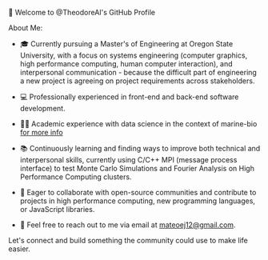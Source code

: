 👋 Welcome to @TheodoreAI's GitHub Profile

About Me:

- 🎓 Currently pursuing a Master's of Engineering at Oregon State University, with a focus on systems engineering (computer graphics, high performance computing, human computer interaction), and interpersonal communication - because the difficult part of engineering a new project is agreeing on project requirements across stakeholders.
- 💻 Professionally experienced in front-end and back-end software development.
- 👨‍🔬 Academic experience with data science in the context of marine-bio [for more info](https://royalsocietypublishing.org/doi/10.1098/rsos.220242)
- 📚 Continuously learning and finding ways to improve both technical and interpersonal skills, currently using C/C++ MPI (message process interface) to test Monte Carlo Simulations and Fourier Analysis on High Performance Computing clusters. 
- 🤝 Eager to collaborate with open-source communities and contribute to projects in high performance computing, new programming languages, or JavaScript libraries.

- 📩 Feel free to reach out to me via email at mateoej12@gmail.com.



Let's connect and build something the community could use to make life easier.

<!---
TheodoreAI/TheodoreAI is a ✨ special ✨ repository because its `README.md` (this file) appears on your GitHub profile.
You can click the Preview link to take a look at your changes.
--->
